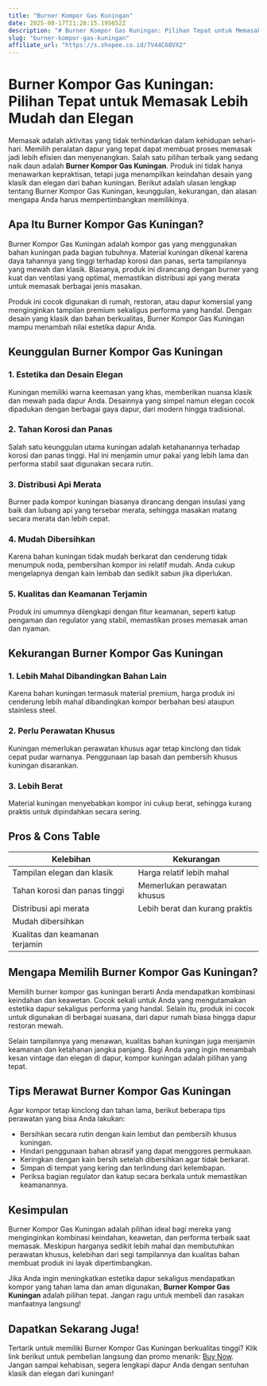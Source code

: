 ```yaml
---
title: "Burner Kompor Gas Kuningan"
date: 2025-08-17T21:28:15.195652Z
description: "# Burner Kompor Gas Kuningan: Pilihan Tepat untuk Memasak Lebih Mudah dan Elegan..."
slug: "burner-kompor-gas-kuningan"
affiliate_url: "https://s.shopee.co.id/7V44C68VX2"
---
```

# Burner Kompor Gas Kuningan: Pilihan Tepat untuk Memasak Lebih Mudah dan Elegan

Memasak adalah aktivitas yang tidak terhindarkan dalam kehidupan sehari-hari. Memilih peralatan dapur yang tepat dapat membuat proses memasak jadi lebih efisien dan menyenangkan. Salah satu pilihan terbaik yang sedang naik daun adalah **Burner Kompor Gas Kuningan**. Produk ini tidak hanya menawarkan kepraktisan, tetapi juga menampilkan keindahan desain yang klasik dan elegan dari bahan kuningan. Berikut adalah ulasan lengkap tentang Burner Kompor Gas Kuningan, keunggulan, kekurangan, dan alasan mengapa Anda harus mempertimbangkan memilikinya.

## Apa Itu Burner Kompor Gas Kuningan?

Burner Kompor Gas Kuningan adalah kompor gas yang menggunakan bahan kuningan pada bagian tubuhnya. Material kuningan dikenal karena daya tahannya yang tinggi terhadap korosi dan panas, serta tampilannya yang mewah dan klasik. Biasanya, produk ini dirancang dengan burner yang kuat dan ventilasi yang optimal, memastikan distribusi api yang merata untuk memasak berbagai jenis masakan.

Produk ini cocok digunakan di rumah, restoran, atau dapur komersial yang menginginkan tampilan premium sekaligus performa yang handal. Dengan desain yang klasik dan bahan berkualitas, Burner Kompor Gas Kuningan mampu menambah nilai estetika dapur Anda.

## Keunggulan Burner Kompor Gas Kuningan

### 1. Estetika dan Desain Elegan
Kuningan memiliki warna keemasan yang khas, memberikan nuansa klasik dan mewah pada dapur Anda. Desainnya yang simpel namun elegan cocok dipadukan dengan berbagai gaya dapur, dari modern hingga tradisional.

### 2. Tahan Korosi dan Panas
Salah satu keunggulan utama kuningan adalah ketahanannya terhadap korosi dan panas tinggi. Hal ini menjamin umur pakai yang lebih lama dan performa stabil saat digunakan secara rutin.

### 3. Distribusi Api Merata
Burner pada kompor kuningan biasanya dirancang dengan insulasi yang baik dan lubang api yang tersebar merata, sehingga masakan matang secara merata dan lebih cepat.

### 4. Mudah Dibersihkan
Karena bahan kuningan tidak mudah berkarat dan cenderung tidak menumpuk noda, pembersihan kompor ini relatif mudah. Anda cukup mengelapnya dengan kain lembab dan sedikit sabun jika diperlukan.

### 5. Kualitas dan Keamanan Terjamin
Produk ini umumnya dilengkapi dengan fitur keamanan, seperti katup pengaman dan regulator yang stabil, memastikan proses memasak aman dan nyaman.

## Kekurangan Burner Kompor Gas Kuningan

### 1. Lebih Mahal Dibandingkan Bahan Lain
Karena bahan kuningan termasuk material premium, harga produk ini cenderung lebih mahal dibandingkan kompor berbahan besi ataupun stainless steel.

### 2. Perlu Perawatan Khusus
Kuningan memerlukan perawatan khusus agar tetap kinclong dan tidak cepat pudar warnanya. Penggunaan lap basah dan pembersih khusus kuningan disarankan.

### 3. Lebih Berat
Material kuningan menyebabkan kompor ini cukup berat, sehingga kurang praktis untuk dipindahkan secara sering.

## Pros & Cons Table

| Kelebihan                                 | Kekurangan                                   |
|--------------------------------------------|----------------------------------------------|
| Tampilan elegan dan klasik                | Harga relatif lebih mahal                  |
| Tahan korosi dan panas tinggi            | Memerlukan perawatan khusus               |
| Distribusi api merata                     | Lebih berat dan kurang praktis           |
| Mudah dibersihkan                         |                                              |
| Kualitas dan keamanan terjamin            |                                              |

## Mengapa Memilih Burner Kompor Gas Kuningan?

Memilih burner kompor gas kuningan berarti Anda mendapatkan kombinasi keindahan dan keawetan. Cocok sekali untuk Anda yang mengutamakan estetika dapur sekaligus performa yang handal. Selain itu, produk ini cocok untuk digunakan di berbagai suasana, dari dapur rumah biasa hingga dapur restoran mewah.

Selain tampilannya yang menawan, kualitas bahan kuningan juga menjamin keamanan dan ketahanan jangka panjang. Bagi Anda yang ingin menambah kesan vintage dan elegan di dapur, kompor kuningan adalah pilihan yang tepat.

## Tips Merawat Burner Kompor Gas Kuningan

Agar kompor tetap kinclong dan tahan lama, berikut beberapa tips perawatan yang bisa Anda lakukan:

- Bersihkan secara rutin dengan kain lembut dan pembersih khusus kuningan.
- Hindari penggunaan bahan abrasif yang dapat menggores permukaan.
- Keringkan dengan kain bersih setelah dibersihkan agar tidak berkarat.
- Simpan di tempat yang kering dan terlindung dari kelembapan.
- Periksa bagian regulator dan katup secara berkala untuk memastikan keamanannya.

## Kesimpulan

Burner Kompor Gas Kuningan adalah pilihan ideal bagi mereka yang menginginkan kombinasi keindahan, keawetan, dan performa terbaik saat memasak. Meskipun harganya sedikit lebih mahal dan membutuhkan perawatan khusus, kelebihan dari segi tampilannya dan kualitas bahan membuat produk ini layak dipertimbangkan.

Jika Anda ingin meningkatkan estetika dapur sekaligus mendapatkan kompor yang tahan lama dan aman digunakan, **Burner Kompor Gas Kuningan** adalah pilihan tepat. Jangan ragu untuk membeli dan rasakan manfaatnya langsung!

## Dapatkan Sekarang Juga!

Tertarik untuk memiliki Burner Kompor Gas Kuningan berkualitas tinggi? Klik link berikut untuk pembelian langsung dan promo menarik: [Buy Now](https://s.shopee.co.id/7V44C68VX2). Jangan sampai kehabisan, segera lengkapi dapur Anda dengan sentuhan klasik dan elegan dari kuningan!
